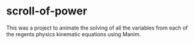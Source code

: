 # scroll-of-power
This was a project to animate the solving of all the variables from each of the regents physics kinematic equations using Manim.
